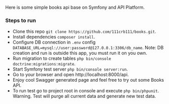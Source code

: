 Here is some simple books api base on Symfony and API Platform.
### Steps to run
- Clone this repo ```git clone https://github.com/111crb111/books.git```.
- Install dependencies ```composer install```.
- Configure DB connection in ```.env``` config ```DATABASE_URL=mysql://user:password@127.0.0.1:3306/db_name```. Note: DB creation and run is outside this app, you must run it on you own.
- Run migration to create tables ```php bin/console doctrine:migrations:migrate```.
- Start Symfony test server ```php bin/console server:run```.
- Go to your browser and open http://localhost:8000/api.
- Enjoy cool Swagger generated page and feel free to try out some Books API.
- To run test go to project root in console and execute ```php bin/phpunit```. Warning. Test will purge all current data and generate new test data.
